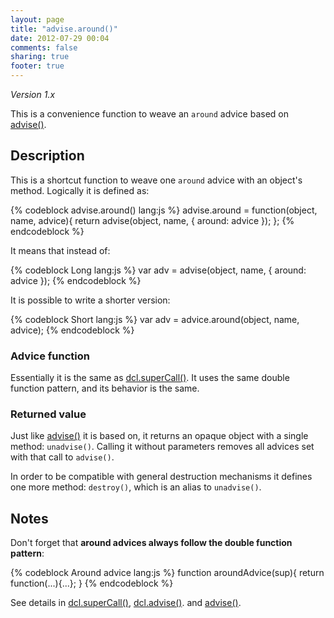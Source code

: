 ```yaml
---
layout: page
title: "advise.around()"
date: 2012-07-29 00:04
comments: false
sharing: true
footer: true
---
```


*Version 1.x*

This is a convenience function to weave an `around` advice based on [advise()](../advise_js/advise).

## Description

This is a shortcut function to weave one `around` advice with an object's method. Logically it is defined as:

{% codeblock advise.around() lang:js %}
advise.around = function(object, name, advice){
  return advise(object, name, {
    around: advice
  });
};
{% endcodeblock %}

It means that instead of:

{% codeblock Long lang:js %}
var adv = advise(object, name, {
  around: advice
});
{% endcodeblock %}

It is possible to write a shorter version:

{% codeblock Short lang:js %}
var adv = advice.around(object, name, advice);
{% endcodeblock %}

### Advice function

Essentially it is the same as [dcl.superCall()](../mini_js/supercall). It uses the same double function pattern,
and its behavior is the same.

### Returned value

Just like [advise()](../advise_js/advise) it is based on, it returns an opaque object with a single method:
`unadvise()`. Calling it without parameters removes all advices set with that call to `advise()`.

In order to be compatible with general destruction mechanisms it defines one more method: `destroy()`, which is
an alias to `unadvise()`.

## Notes

Don't forget that **around advices always follow the double function pattern**:

{% codeblock Around advice lang:js %}
function aroundAdvice(sup){
  return function(...){...};
}
{% endcodeblock %}

See details in [dcl.superCall()](../mini_js/supercall), [dcl.advise()](../dcl_js/advise). and
[advise()](../advise_js/advise).
